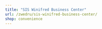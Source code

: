 ```yaml
---
title: "SIS Winifred Business Center"
url: /zwedru/sis-winifred-business-center/
shop: convenience
---
```

